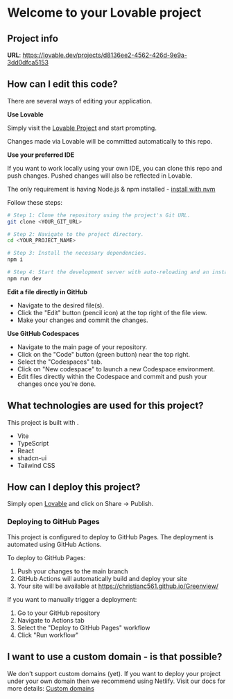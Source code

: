 # Welcome to your Lovable project

## Project info

**URL**: https://lovable.dev/projects/d8136ee2-4562-426d-9e9a-3dd0dfca5153

## How can I edit this code?

There are several ways of editing your application.

**Use Lovable**

Simply visit the [Lovable Project](https://lovable.dev/projects/d8136ee2-4562-426d-9e9a-3dd0dfca5153) and start prompting.

Changes made via Lovable will be committed automatically to this repo.

**Use your preferred IDE**

If you want to work locally using your own IDE, you can clone this repo and push changes. Pushed changes will also be reflected in Lovable.

The only requirement is having Node.js & npm installed - [install with nvm](https://github.com/nvm-sh/nvm#installing-and-updating)

Follow these steps:

```sh
# Step 1: Clone the repository using the project's Git URL.
git clone <YOUR_GIT_URL>

# Step 2: Navigate to the project directory.
cd <YOUR_PROJECT_NAME>

# Step 3: Install the necessary dependencies.
npm i

# Step 4: Start the development server with auto-reloading and an instant preview.
npm run dev
```

**Edit a file directly in GitHub**

- Navigate to the desired file(s).
- Click the "Edit" button (pencil icon) at the top right of the file view.
- Make your changes and commit the changes.

**Use GitHub Codespaces**

- Navigate to the main page of your repository.
- Click on the "Code" button (green button) near the top right.
- Select the "Codespaces" tab.
- Click on "New codespace" to launch a new Codespace environment.
- Edit files directly within the Codespace and commit and push your changes once you're done.

## What technologies are used for this project?

This project is built with .

- Vite
- TypeScript
- React
- shadcn-ui
- Tailwind CSS

## How can I deploy this project?

Simply open [Lovable](https://lovable.dev/projects/d8136ee2-4562-426d-9e9a-3dd0dfca5153) and click on Share -> Publish.

### Deploying to GitHub Pages

This project is configured to deploy to GitHub Pages. The deployment is automated using GitHub Actions.

To deploy to GitHub Pages:

1. Push your changes to the main branch
2. GitHub Actions will automatically build and deploy your site
3. Your site will be available at https://christianc561.github.io/Greenview/

If you want to manually trigger a deployment:
1. Go to your GitHub repository
2. Navigate to Actions tab
3. Select the "Deploy to GitHub Pages" workflow
4. Click "Run workflow"

## I want to use a custom domain - is that possible?

We don't support custom domains (yet). If you want to deploy your project under your own domain then we recommend using Netlify. Visit our docs for more details: [Custom domains](https://docs.lovable.dev/tips-tricks/custom-domain/)
